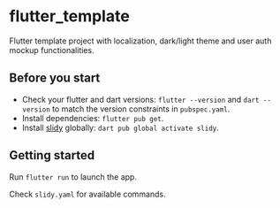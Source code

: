 # flutter_template

Flutter template project with localization, dark/light theme and user auth mockup functionalities.

## Before you start

- Check your flutter and dart versions: `flutter --version` and `dart --version` to match the version constraints in `pubspec.yaml`.
- Install dependencies: `flutter pub get`.
- Install [slidy](https://pub.dev/packages/slidy) globally: `dart pub global activate slidy`.

## Getting started

Run `flutter run` to launch the app.

Check `slidy.yaml` for available commands.
